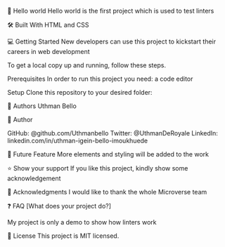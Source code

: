 📖 Hello world
Hello world is the first project which is used to test linters

🛠 Built With
HTML and CSS

💻 Getting Started
New developers can use this project to kickstart their careers in web development

To get a local copy up and running, follow these steps.

Prerequisites
In order to run this project you need: a code editor

Setup
Clone this repository to your desired folder:

👥 Authors
Uthman Bello

👤 Author

GitHub: @github.com/Uthmanbello
Twitter: @UthmanDeRoyale
LinkedIn: linkedin.com/in/uthman-igein-bello-imoukhuede


🔭 Future Feature
More elements and styling will be added to the work

⭐️ Show your support
If you like this project, kindly show some acknowledgement

🙏 Acknowledgments
I would like to thank the whole Microverse team

❓ FAQ
[What does your project do?]

My project is only a demo to show how linters work

📝 License
This project is MIT licensed.


